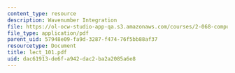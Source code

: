 ```yaml
---
content_type: resource
description: Wavenumber Integration
file: https://ol-ocw-studio-app-qa.s3.amazonaws.com/courses/2-068-computational-ocean-acoustics-13-853-spring-2003/dac61913de6fa942dac2ba2a2085a6e8_lect_101.pdf
file_type: application/pdf
parent_uid: 57948e09-fa9d-3287-f474-76f5bb88af37
resourcetype: Document
title: lect_101.pdf
uid: dac61913-de6f-a942-dac2-ba2a2085a6e8
---
```

